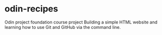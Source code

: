 # odin-recipes
Odin project foundation course project
Building a simple HTML website and learning how to use Git and GitHub via the command line.